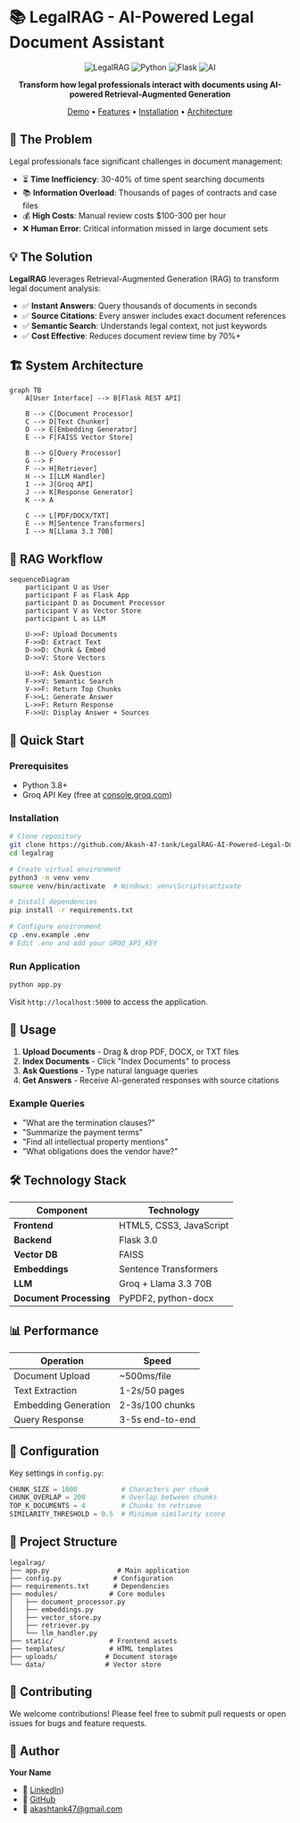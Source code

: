 # 📚 LegalRAG - AI-Powered Legal Document Assistant

<div align="center">

![LegalRAG](https://img.shields.io/badge/RAG-Legal%20Tech-blue?style=for-the-badge&logo=law)
![Python](https://img.shields.io/badge/Python-3.8+-green?style=for-the-badge&logo=python)
![Flask](https://img.shields.io/badge/Flask-3.0-black?style=for-the-badge&logo=flask)
![AI](https://img.shields.io/badge/AI-Enhanced-orange?style=for-the-badge&logo=ai)

**Transform how legal professionals interact with documents using AI-powered Retrieval-Augmented Generation**

[Demo](#-demo) • [Features](#-features) • [Installation](#-installation) • [Architecture](#-architecture)

</div>

## 🎯 The Problem

Legal professionals face significant challenges in document management:

- ⏳ **Time Inefficiency**: 30-40% of time spent searching documents
- 📚 **Information Overload**: Thousands of pages of contracts and case files
- 💰 **High Costs**: Manual review costs $100-300 per hour
- ❌ **Human Error**: Critical information missed in large document sets

## 💡 The Solution

**LegalRAG** leverages Retrieval-Augmented Generation (RAG) to transform legal document analysis:

- ✅ **Instant Answers**: Query thousands of documents in seconds
- ✅ **Source Citations**: Every answer includes exact document references
- ✅ **Semantic Search**: Understands legal context, not just keywords
- ✅ **Cost Effective**: Reduces document review time by 70%+

## 🏗️ System Architecture

```mermaid
graph TB
    A[User Interface] --> B[Flask REST API]
    
    B --> C[Document Processor]
    C --> D[Text Chunker]
    D --> E[Embedding Generator]
    E --> F[FAISS Vector Store]
    
    B --> G[Query Processor]
    G --> F
    F --> H[Retriever]
    H --> I[LLM Handler]
    I --> J[Groq API]
    J --> K[Response Generator]
    K --> A
    
    C --> L[PDF/DOCX/TXT]
    E --> M[Sentence Transformers]
    I --> N[Llama 3.3 70B]
```

## 🔄 RAG Workflow

```mermaid
sequenceDiagram
    participant U as User
    participant F as Flask App
    participant D as Document Processor
    participant V as Vector Store
    participant L as LLM
    
    U->>F: Upload Documents
    F->>D: Extract Text
    D->>D: Chunk & Embed
    D->>V: Store Vectors
    
    U->>F: Ask Question
    F->>V: Semantic Search
    V->>F: Return Top Chunks
    F->>L: Generate Answer
    L->>F: Return Response
    F->>U: Display Answer + Sources
```

## 🚀 Quick Start

### Prerequisites
- Python 3.8+
- Groq API Key (free at [console.groq.com](https://console.groq.com))

### Installation

```bash
# Clone repository
git clone https://github.com/Akash-47-tank/LegalRAG-AI-Powered-Legal-Document-Assistant.git
cd legalrag

# Create virtual environment
python3 -m venv venv
source venv/bin/activate  # Windows: venv\Scripts\activate

# Install dependencies
pip install -r requirements.txt

# Configure environment
cp .env.example .env
# Edit .env and add your GROQ_API_KEY
```

### Run Application

```bash
python app.py
```
Visit `http://localhost:5000` to access the application.

## 🎯 Usage

1. **Upload Documents** - Drag & drop PDF, DOCX, or TXT files
2. **Index Documents** - Click "Index Documents" to process
3. **Ask Questions** - Type natural language queries
4. **Get Answers** - Receive AI-generated responses with source citations

### Example Queries
- "What are the termination clauses?"
- "Summarize the payment terms"
- "Find all intellectual property mentions"
- "What obligations does the vendor have?"

## 🛠️ Technology Stack

| Component | Technology |
|-----------|------------|
| **Frontend** | HTML5, CSS3, JavaScript |
| **Backend** | Flask 3.0 |
| **Vector DB** | FAISS |
| **Embeddings** | Sentence Transformers |
| **LLM** | Groq + Llama 3.3 70B |
| **Document Processing** | PyPDF2, python-docx |

## 📊 Performance

| Operation | Speed |
|-----------|-------|
| Document Upload | ~500ms/file |
| Text Extraction | 1-2s/50 pages |
| Embedding Generation | 2-3s/100 chunks |
| Query Response | 3-5s end-to-end |

## 🔧 Configuration

Key settings in `config.py`:

```python
CHUNK_SIZE = 1000           # Characters per chunk
CHUNK_OVERLAP = 200         # Overlap between chunks
TOP_K_DOCUMENTS = 4         # Chunks to retrieve
SIMILARITY_THRESHOLD = 0.5  # Minimum similarity score
```

## 📁 Project Structure

```
legalrag/
├── app.py                 # Main application
├── config.py             # Configuration
├── requirements.txt      # Dependencies
├── modules/             # Core modules
│   ├── document_processor.py
│   ├── embeddings.py
│   ├── vector_store.py
│   ├── retriever.py
│   └── llm_handler.py
├── static/              # Frontend assets
├── templates/           # HTML templates
├── uploads/            # Document storage
└── data/               # Vector store
```

## 🤝 Contributing

We welcome contributions! Please feel free to submit pull requests or open issues for bugs and feature requests.

## 👤 Author

**Your Name**  
- 💼 [LinkedIn]([https://www.linkedin.com/in/aakashtank/))  
- 🐙 [GitHub]([https://github.com/yourusername](https://github.com/Akash-47-tank))  
- 📧 akashtank47@gmail.com


</div>
